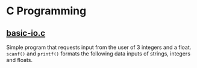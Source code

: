 # C Programming

## [basic-io.c](https://github.com/KatiesTruong/c_programming/blob/master/basic-io.c)
Simple program that requests input from the user of 3 integers and a float.
```scanf()``` and ```printf()``` formats the following data inputs of strings, integers and floats.
